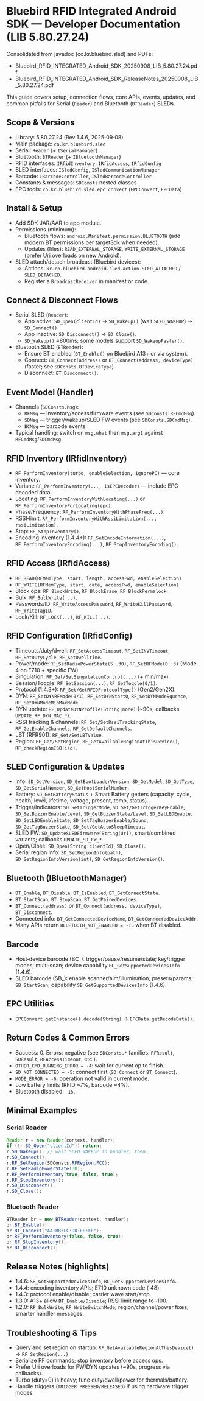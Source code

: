 # Bluebird RFID Integrated Android SDK — Developer Documentation (LIB 5.80.27.24)

Consolidated from javadoc (co.kr.bluebird.sled) and PDFs:
- Bluebird_RFID_INTEGRATED_Android_SDK_20250908_LIB_5.80.27.24.pdf
- Bluebird_RFID_INTEGRATED_Android_SDK_ReleaseNotes_20250908_LIB_5.80.27.24.pdf

This guide covers setup, connection flows, core APIs, events, updates, and common pitfalls for Serial (`Reader`) and Bluetooth (`BTReader`) SLEDs.

## Scope & Versions
- Library: 5.80.27.24 (Rev 1.4.6, 2025‑09‑08)
- Main package: `co.kr.bluebird.sled`
- Serial: `Reader` (+ `ISerialManager`)
- Bluetooth: `BTReader` (+ `IBluetoothManager`)
- RFID interfaces: `IRfidInventory`, `IRfidAccess`, `IRfidConfig`
- SLED interfaces: `ISledConfig`, `ISledCommunicationManager`
- Barcode: `IBarcodeController`, `ISledBarcodeController`
- Constants & messages: `SDConsts` nested classes
- EPC tools: `co.kr.bluebird.sled.epc_convert` (`EPCConvert`, `EPCData`)

## Install & Setup
- Add SDK JAR/AAR to app module.
- Permissions (minimum):
  - Bluetooth flows: `android.Manifest.permission.BLUETOOTH` (add modern BT permissions per targetSdk when needed).
  - Updates (files): `READ_EXTERNAL_STORAGE`, `WRITE_EXTERNAL_STORAGE` (prefer Uri overloads on new Android).
- SLED attach/detach broadcast (Bluebird devices):
  - Actions: `kr.co.bluebird.android.sled.action.SLED_ATTACHED` / `SLED_DETACHED`.
  - Register a `BroadcastReceiver` in manifest or code.

## Connect & Disconnect Flows
- Serial SLED (`Reader`):
  - App active: `SD_Open(clientId)` → `SD_Wakeup()` (wait `SLED_WAKEUP`) → `SD_Connect()`.
  - App inactive: `SD_Disconnect()` → `SD_Close()`.
  - `SD_Wakeup()` ≈800ms; some models support `SD_WakeupFaster()`.
- Bluetooth SLED (`BTReader`):
  - Ensure BT enabled (`BT_Enable()` on Bluebird A13+ or via system).
  - Connect: `BT_Connect(address)` or `BT_Connect(address, deviceType)` (faster; see `SDConsts.BTDeviceType`).
  - Disconnect: `BT_Disconnect()`.

## Event Model (Handler)
- Channels (`SDConsts.Msg`):
  - `RFMsg` — inventory/access/firmware events (see `SDConsts.RFCmdMsg`).
  - `SDMsg` — trigger/wakeup/SLED FW events (see `SDConsts.SDCmdMsg`).
  - `BCMsg` — barcode events.
- Typical handling: switch on `msg.what` then `msg.arg1` against `RFCmdMsg`/`SDCmdMsg`.

## RFID Inventory (IRfidInventory)
- `RF_PerformInventory(turbo, enableSelection, ignorePC)` — core inventory.
- Variant: `RF_PerformInventory(..., isEPCDecoder)` — include EPC decoded data.
- Locating: `RF_PerformInventoryWithLocating(...)` or `RF_PerformInventoryForLocating(epc)`.
- Phase/Frequency: `RF_PerformInventoryWithPhaseFreq(...)`.
- RSSI‑limit: `RF_PerformInventoryWithRssiLimitation(..., rssiLimitation)`.
- Stop: `RF_StopInventory()`.
- Encoding inventory (1.4.4+): `RF_SetEncodeInformation(...)`, `RF_PerformInventoryEncoding(...)`, `RF_StopInventoryEncoding()`.

## RFID Access (IRfidAccess)
- `RF_READ(RFMemType, start, length, accessPwd, enableSelection)`
- `RF_WRITE(RFMemType, start, data, accessPwd, enableSelection)`
- Block ops: `RF_BlockWrite`, `RF_BlockErase`, `RF_BlockPermalock`.
- Bulk: `RF_BulkWrite(...)`.
- Passwords/ID: `RF_WriteAccessPassword`, `RF_WriteKillPassword`, `RF_WriteTagID`.
- Lock/Kill: `RF_LOCK(...)`, `RF_KILL(...)`.

## RFID Configuration (IRfidConfig)
- Timeouts/duty/dwell: `RF_SetAccessTimeout`, `RF_SetINVTimeout`, `RF_SetDutyCycle`, `RF_SetDwelltime`.
- Power/mode: `RF_SetRadioPowerState(5..30)`, `RF_SetRFMode(0..3)` (Mode 4 on E710 + specific FW).
- Singulation: `RF_Get/SetSingulationControl(...)` (+ min/max).
- Session/Toggle: `RF_SetSession(...)`, `RF_SetToggle(0/1)`.
- Protocol (1.4.3+): `RF_Set/GetRFIDProtocolType()` (Gen2/Gen2X).
- DYN: `RF_SetDYNRFMode(0/1)`, `RF_SetDYNStartQ`, `RF_SetDYNModeSquence`, `RF_SetDYNModeMinMaxMode`.
- DYN update: `RF_UpdateDYNProfile(String|none)` (~90s; callbacks `UPDATE_RF_DYN_MAC_*`).
- RSSI tracking & channels: `RF_Get/SetRssiTrackingState`, `RF_GetEnableChannels`, `RF_GetDefaultChannels`.
- LBT (RFR901): `RF_Get/SetLBTValue`.
- Region: `RF_Get/SetRegion`, `RF_GetAvailableRegionAtThisDevice()`, `RF_checkRegionISO(iso)`.

## SLED Configuration & Updates
- Info: `SD_GetVersion`, `SD_GetBootLoaderVersion`, `SD_GetModel`, `SD_GetType`, `SD_GetSerialNumber`, `SD_GetHostSerialNumber`.
- Battery: `SD_GetBatteryStatus` + Smart Battery getters (capacity, cycle, health, level, lifetime, voltage, present, temp, status).
- Trigger/Indicators: `SD_SetTriggerMode`, `SD_Set/GetTriggerKeyEnable`, `SD_SetBuzzerEnable/Level`, `SD_GetBuzzerState/Level`, `SD_SetLEDEnable`, `SD_GetLEDEnableState`, `SD_SetTagBuzzerEnable/Sound`, `SD_GetTagBuzzerState`, `SD_Set/GetAutoSleepTimeout`.
- SLED FW: `SD_UpdateSLEDFirmware(String|Uri)`, smart/combined variants; callbacks `UPDATE_SD_FW_*`.
- Open/Close: `SD_Open(String clientId)`, `SD_Close()`.
- Serial region info: `SD_SetRegionInfo(path)`, `SD_SetRegionInfoVersion(int)`, `SD_GetRegionInfoVersion()`.

## Bluetooth (IBluetoothManager)
- `BT_Enable`, `BT_Disable`, `BT_IsEnabled`, `BT_GetConnectState`.
- `BT_StartScan`, `BT_StopScan`, `BT_GetPairedDevices`.
- `BT_Connect(address)` or `BT_Connect(address, deviceType)`, `BT_Disconnect`.
- Connected info: `BT_GetConnectedDeviceName`, `BT_GetConnectedDeviceAddr`.
- Many APIs return `BLUETOOTH_NOT_ENABLED = -15` when BT disabled.

## Barcode
- Host‑device barcode (BC_): trigger/pause/resume/state; key/trigger modes; multi‑scan; device capability `BC_GetSupportedDevicesInfo` (1.4.6).
- SLED barcode (SB_): enable scanner/aim/illumination; presets/params; `SB_StartScan`; capability `SB_GetSupportedDevicesInfo` (1.4.6).

## EPC Utilities
- `EPCConvert.getInstance().decode(String)` → `EPCData.getDecodeData()`.

## Return Codes & Common Errors
- Success: 0. Errors: negative (see `SDConsts.*` families: `RFResult`, `SDResult`, `RFAccessTimeout`, etc.).
- `OTHER_CMD_RUNNING_ERROR = -4`: wait for current op to finish.
- `SD_NOT_CONNECTED = -5`: connect first (`SD_Connect` or `BT_Connect`).
- `MODE_ERROR = -6`: operation not valid in current mode.
- Low battery limits (RFID ~7%, barcode ~4%).
- Bluetooth disabled: `-15`.

## Minimal Examples
### Serial Reader
```java
Reader r = new Reader(context, handler);
if (!r.SD_Open("clientId")) return;
r.SD_Wakeup(); // wait SLED_WAKEUP in handler, then:
r.SD_Connect();
r.RF_SetRegion(SDConsts.RFRegion.FCC);
r.RF_SetRadioPowerState(30);
r.RF_PerformInventory(true, false, true);
r.RF_StopInventory();
r.SD_Disconnect();
r.SD_Close();
```

### Bluetooth Reader
```java
BTReader br = new BTReader(context, handler);
br.BT_Enable();
br.BT_Connect("AA:BB:CC:DD:EE:FF");
br.RF_PerformInventory(false, false, true);
br.RF_StopInventory();
br.BT_Disconnect();
```

## Release Notes (highlights)
- 1.4.6: `SB_GetSupportedDevicesInfo`, `BC_GetSupportedDevicesInfo`.
- 1.4.4: encoding inventory APIs; E710 unknown code (‑48).
- 1.4.3: protocol enable/disable; carrier wave start/stop.
- 1.3.0: A13+ allow `BT_Enable/Disable`; RSSI limit range to ‑100.
- 1.2.0: `RF_BulkWrite`, `RF_WriteSwitchMode`; region/channel/power fixes; smarter handler messages.

## Troubleshooting & Tips
- Query and set region on startup: `RF_GetAvailableRegionAtThisDevice()` → `RF_SetRegion(...)`.
- Serialize RF commands; stop inventory before access ops.
- Prefer Uri overloads for FW/DYN updates (~90s, progress via callbacks).
- Turbo (duty=0) is heavy; tune duty/dwell/power for thermals/battery.
- Handle triggers (`TRIGGER_PRESSED/RELEASED`) if using hardware trigger modes.

